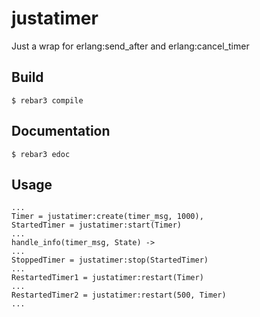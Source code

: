 justatimer
=====

Just a wrap for erlang:send_after and erlang:cancel_timer

Build
-----

    $ rebar3 compile

Documentation
-----

    $ rebar3 edoc

Usage
-----
    ...
    Timer = justatimer:create(timer_msg, 1000),
    StartedTimer = justatimer:start(Timer)
    ...
    handle_info(timer_msg, State) ->
    ...
    StoppedTimer = justatimer:stop(StartedTimer)
    ...
    RestartedTimer1 = justatimer:restart(Timer)
    ...
    RestartedTimer2 = justatimer:restart(500, Timer)
    ...


